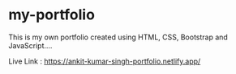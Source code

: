 # my-portfolio
This is my own portfolio created using HTML, CSS, Bootstrap and JavaScript....

Live Link : https://ankit-kumar-singh-portfolio.netlify.app/
